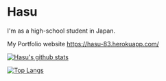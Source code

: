 # Hasu

I'm as a high-school student in Japan.

My Portfolio website https://hasu-83.herokuapp.com/

[![Hasu's github stats](https://github-readme-stats.vercel.app/api?username=haplus-stu)](https://github.com/anuraghazra/github-readme-stats)

[![Top Langs](https://github-readme-stats.vercel.app/api/top-langs/?username=haplus-stu)](https://github.com/anuraghazra/github-readme-stats)